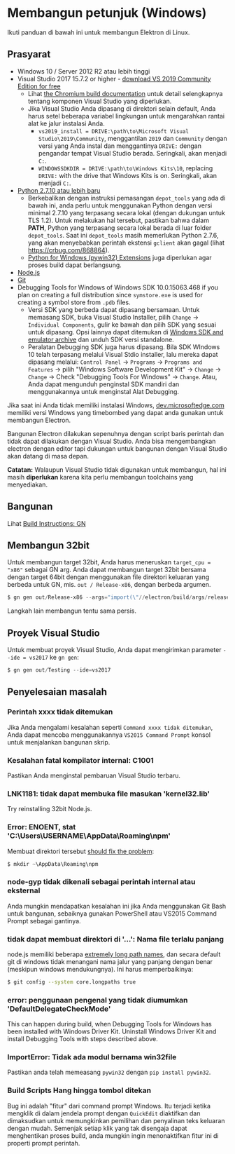 # Membangun petunjuk (Windows)

Ikuti panduan di bawah ini untuk membangun Elektron di Linux.

## Prasyarat

* Windows 10 / Server 2012 R2 atau lebih tinggi
* Visual Studio 2017 15.7.2 or higher - [download VS 2019 Community Edition for free](https://www.visualstudio.com/vs/)
  * Lihat [the Chromium build documentation](https://chromium.googlesource.com/chromium/src/+/master/docs/windows_build_instructions.md#visual-studio) untuk detail selengkapnya tentang komponen Visual Studio yang diperlukan.
  * Jika Visual Studio Anda dipasang di direktori selain default, Anda harus setel beberapa variabel lingkungan untuk mengarahkan rantai alat ke jalur instalasi Anda.
    * `vs2019_install = DRIVE:\path\to\Microsoft Visual Studio\2019\Community`, menggantilan `2019` dan `Community` dengan versi yang Anda instal dan menggantinya `DRIVE:` dengan pengandar tempat Visual Studio berada. Seringkali, akan menjadi `C:`.
    * `WINDOWSSDKDIR = DRIVE:\path\to\Windows Kits\10`, replacing `DRIVE:` with the drive that Windows Kits is on. Seringkali, akan menjadi `C:`.
* [Python 2.7.10 atau lebih baru](http://www.python.org/download/releases/2.7/)
  * Berkebalikan dengan instruksi pemasangan `depot_tools` yang ada di bawah ini, anda perlu untuk menggunakan Python dengan versi minimal 2.7.10 yang terpasang secara lokal (dengan dukungan untuk TLS 1.2). Untuk melakukan hal tersebut, pastikan bahwa dalam **PATH**, Python yang terpasang secara lokal berada di luar folder `depot_tools`. Saat ini `depot_tools` masih memerlukan Python 2.7.6, yang akan menyebabkan perintah ekstensi `gclient` akan gagal (lihat https://crbug.com/868864).
  * [Python for Windows (pywin32) Extensions](https://pypi.org/project/pywin32/#files) juga diperlukan agar proses build dapat berlangsung.
* [Node.js](https://nodejs.org/download/)
* [Git](http://git-scm.com)
* Debugging Tools for Windows of Windows SDK 10.0.15063.468 if you plan on creating a full distribution since `symstore.exe` is used for creating a symbol store from `.pdb` files.
  * Versi SDK yang berbeda dapat dipasang bersamaan. Untuk memasang SDK, buka Visual Studio Installer, pilih `Change` → `Individual Components`, gulir ke bawah dan pilih SDK yang sesuai untuk dipasang. Opsi lainnya dapat ditemukan di [Windows SDK and emulator archive](https://developer.microsoft.com/en-us/windows/downloads/sdk-archive) dan unduh SDK versi standalone.
  * Peralatan Debugging SDK juga harus dipasang. Bila SDK WIndows 10 telah terpasang melalui Visual Stdio installer, lalu mereka dapat dipasang melalui: `Control Panel` → `Programs` → `Programs and Features` → pilih "Windows Software Development Kit" → `Change` → `Change` → Check "Debugging Tools For Windows" → `Change`. Atau, Anda dapat mengunduh penginstal SDK mandiri dan menggunakannya untuk menginstal Alat Debugging.

Jika saat ini Anda tidak memiliki instalasi Windows, [dev.microsoftedge.com](https://developer.microsoft.com/en-us/microsoft-edge/tools/vms/) memiliki versi Windows yang timebombed yang dapat anda gunakan untuk membangun Electron.

Bangunan Electron dilakukan sepenuhnya dengan script baris perintah dan tidak dapat dilakukan dengan Visual Studio. Anda bisa mengembangkan electron dengan editor tapi dukungan untuk bangunan dengan Visual Studio akan datang di masa depan.

**Catatan:** Walaupun Visual Studio tidak digunakan untuk membangun, hal ini masih **diperlukan** karena kita perlu membangun toolchains yang menyediakan.

## Bangunan

Lihat [Build Instructions: GN](build-instructions-gn.md)

## Membangun 32bit

Untuk membangun target 32bit, Anda harus meneruskan ` target_cpu = "x86" ` sebagai GN arg. Anda dapat membangun target 32bit bersama dengan target 64bit dengan menggunakan file direktori keluaran yang berbeda untuk GN, mis. ` out / Release-x86 `, dengan berbeda argumen.

```powershell
$ gn gen out/Release-x86 --args="import(\"//electron/build/args/release.gn\") target_cpu=\"x86\""
```

Langkah lain membangun tentu sama persis.

## Proyek Visual Studio

Untuk membuat proyek Visual Studio, Anda dapat mengirimkan parameter ` --ide = vs2017 ` ke ` gn gen `:

```powershell
$ gn gen out/Testing --ide=vs2017
```

## Penyelesaian masalah

### Perintah xxxx tidak ditemukan

Jika Anda mengalami kesalahan seperti `Command xxxx tidak ditemukan`, Anda dapat mencoba menggunakannya `VS2015 Command Prompt` konsol untuk menjalankan bangunan skrip.

### Kesalahan fatal kompilator internal: C1001

Pastikan Anda menginstal pembaruan Visual Studio terbaru.

### LNK1181: tidak dapat membuka file masukan 'kernel32.lib'

Try reinstalling 32bit Node.js.

### Error: ENOENT, stat 'C:\Users\USERNAME\AppData\Roaming\npm'

Membuat direktori tersebut [ should fix the problem](https://stackoverflow.com/a/25095327/102704):

```powershell
$ mkdir ~\AppData\Roaming\npm
```

### node-gyp tidak dikenali sebagai perintah internal atau eksternal

Anda mungkin mendapatkan kesalahan ini jika Anda menggunakan Git Bash untuk bangunan, sebaiknya gunakan PowerShell atau VS2015 Command Prompt sebagai gantinya.

### tidak dapat membuat direktori di '...': Nama file terlalu panjang

node.js memiliki beberapa [extremely long path names](https://github.com/electron/node/tree/electron/deps/npm/node_modules/libnpx/node_modules/yargs/node_modules/read-pkg-up/node_modules/read-pkg/node_modules/load-json-file/node_modules/parse-json/node_modules/error-ex/node_modules/is-arrayish), dan secara default git di windows tidak menangani nama jalur yang panjang dengan benar (meskipun windows mendukungnya). Ini harus memperbaikinya:

```sh
$ git config --system core.longpaths true
```

### error: penggunaan pengenal yang tidak diumumkan 'DefaultDelegateCheckMode'

This can happen during build, when Debugging Tools for Windows has been installed with Windows Driver Kit. Uninstall Windows Driver Kit and install Debugging Tools with steps described above.

### ImportError: Tidak ada modul bernama win32file

Pastikan anda telah memeasang `pywin32` dengan `pip install pywin32`.

### Build Scripts Hang hingga tombol ditekan

Bug ini adalah "fitur" dari command prompt Windows. Itu terjadi ketika mengklik di dalam jendela prompt dengan ` QuickEdit ` diaktifkan dan dimaksudkan untuk memungkinkan pemilihan dan penyalinan teks keluaran dengan mudah. Semenjak setiap klik yang tak disengaja dapat menghentikan proses build, anda mungkin ingin menonaktifkan fitur ini di properti prompt perintah.
